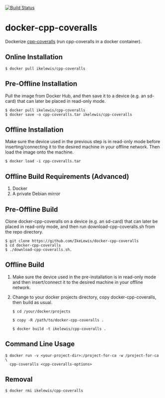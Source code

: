[![Build Status](https://travis-ci.org/IkeLewis/docker-cpp-coveralls.svg?branch=master)](https://travis-ci.org/IkeLewis/docker-cpp-coveralls)

docker-cpp-coveralls
====================

Dockerize [cpp-coveralls](https://github.com/eddyxu/cpp-coveralls)
(run cpp-coveralls in a docker container).

Online Installation
-------------------

```
$ docker pull ikelewis/cpp-coveralls
```

Pre-Offline Installation
------------------------

Pull the image from Docker Hub, and then save it to a device
(e.g. an sd-card) that can later be placed in read-only mode.

```
$ docker pull ikelewis/cpp-coveralls
$ docker save -o cpp-coveralls.tar ikelewis/cpp-coveralls
```

Offline Installation
--------------------

Make sure the device used in the previous step is in read-only mode
before inserting/connecting it to the desired machine in your offline
network.  Then load the image onto the machine.

```
$ docker load -i cpp-coveralls.tar
```

Offline Build Requirements (Advanced)
-------------------------------------

1) Docker
2) A private Debian mirror

Pre-Offline Build
-----------------

Clone docker-cpp-coveralls on a device (e.g. an sd-card) that can
later be placed in read-only mode, and then run
download-cpp-coveralls.sh from the repo directory.

```
$ git clone https://github.com/IkeLewis/docker-cpp-coveralls
$ cd docker-cpp-coveralls
$ ./download-cpp-coveralls.sh.
```

Offline Build
-------------

1) Make sure the device used in the pre-installation is in read-only
   mode and then insert/connect it to the desired machine in your
   offline network.

2) Change to your docker projects directory, copy
   docker-cpp-coveralls, then build as usual.

   ```
   $ cd /your/docker/projects

   $ copy -R /path/to/docker-cpp-coveralls .

   $ docker build -t ikelewis/cpp-coveralls .
   ```

Command Line Usage
------------------

```
$ docker run -v <your-project-dir>:/project-for-ca -w /project-for-ca \
  cpp-coveralls <cpp-coveralls-options>
```

Removal
-------

```
$ docker rmi ikelewis/cpp-coveralls
```